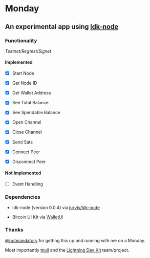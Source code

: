# Monday

## An experimental app using [ldk-node](https://github.com/lightningdevkit/ldk-node)

### Functionality
*Testnet*/*Regtest*/*Signet*

#### Implemented

- [x] Start Node

- [x] Get Node ID

- [x] Get Wallet Address

- [x] See Total Balance

- [x] See Spendable Balance

- [x] Open Channel

- [x] Close Channel

- [x] Send Sats

- [x] Connect Peer

- [x] Disconnect Peer

#### Not Implemented

- [ ] Event Handling

### Dependencies

- ldk-node (version 0.0.4) via [jurvis/ldk-node](https://github.com/jurvis/ldk-node)

- Bitcoin UI Kit via [WalletUI](https://github.com/reez/WalletUI)

### Thanks

[@notmandatory](https://github.com/notmandatory) for getting this up and running with me on a Monday.

Most importantly [tnull](https://github.com/tnull) and the [Lightning Dev Kit](https://github.com/lightningdevkit) team/project.
